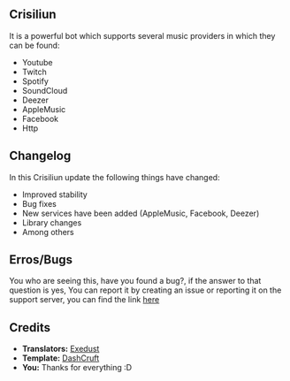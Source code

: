 ## Crisiliun
It is a powerful bot which supports several music providers in which they can be found:
- Youtube
- Twitch
- Spotify
- SoundCloud
- Deezer
- AppleMusic
- Facebook
- Http

## Changelog
In this Crisiliun update the following things have changed:
- Improved stability
- Bug fixes
- New services have been added (AppleMusic, Facebook, Deezer)
- Library changes
- Among others

## Erros/Bugs
You who are seeing this, have you found a bug?, if the answer to that question is yes, You can report it by creating an issue or reporting it on the support server, you can find the link [here](https://discord.gg/KjPq39Pyty)

## Credits
- **Translators:** [Exedust](https://github.com/Exedust)
- **Template:** [DashCruft](https://github.com/DashCruft)
- **You:** Thanks for everything :D
